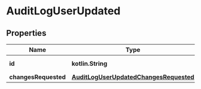 
# AuditLogUserUpdated

## Properties
| Name | Type | Description | Notes |
| ------------ | ------------- | ------------- | ------------- |
| **id** | **kotlin.String** | The project ID. |  [optional] |
| **changesRequested** | [**AuditLogUserUpdatedChangesRequested**](AuditLogUserUpdatedChangesRequested.md) |  |  [optional] |



